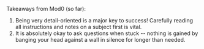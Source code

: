 Takeaways from Mod0 (so far):
  1. Being very detail-oriented is a major key to success! Carefully reading all instructions and notes on a subject first is vital.
  2. It is absolutely okay to ask questions when stuck -- nothing is gained by banging your head against a wall in silence for longer than needed.
